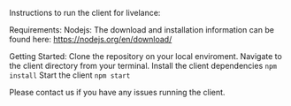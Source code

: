 Instructions to run the client for livelance: 

Requirements:
  Nodejs: The download and installation information can be found here: https://nodejs.org/en/download/

Getting Started:
Clone the repository on your local enviroment.
Navigate to the client directory from your terminal.
Install the client dependencies ```npm install```
Start the client ```npm start```

Please contact us if you have any issues running the client.
